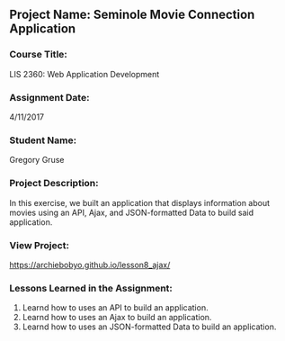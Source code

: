 ## Project Name:  Seminole Movie Connection Application

### Course Title:
LIS 2360:  Web Application Development

### Assignment Date:  
4/11/2017

### Student Name:  
Gregory Gruse

### Project Description:
In this exercise, we built an application that displays information about movies using an API, Ajax, and JSON-formatted Data to build said application.

### View Project:
https://archiebobyo.github.io/lesson8_ajax/

### Lessons Learned in the Assignment:
1. Learnd how to uses an API to build an application.
2. Learnd how to uses an Ajax to build an application.
3. Learnd how to uses an JSON-formatted Data to build an application.
